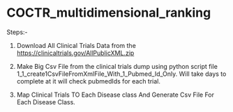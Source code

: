 # COCTR_multidimensional_ranking


Steps:-
1. Download All Clinical Trials Data from the
https://clinicaltrials.gov/AllPublicXML.zip

2. Make Big Csv File from the clinical trials dump using python script file 1_1_create1CsvFileFromXmlFile_With_1_Pubmed_Id_Only.
	Will take days to complete at it will check pubmedIds for each trial.

3. Map Clinical Trials TO Each Disease class And Generate Csv File For Each Disease Class. 
